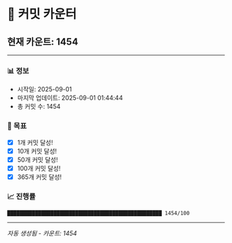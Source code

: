 # 🔢 커밋 카운터

## 현재 카운트: 1454

---

### 📊 정보
- 시작일: 2025-09-01
- 마지막 업데이트: 2025-09-01 01:44:44
- 총 커밋 수: 1454

### 🎯 목표
- [x] 1개 커밋 달성!
- [x] 10개 커밋 달성!
- [x] 50개 커밋 달성!
- [x] 100개 커밋 달성!
- [x] 365개 커밋 달성!

### 📈 진행률
```
██████████████████████████████████████████████████ 1454/100
```

---
*자동 생성됨 - 카운트: 1454*
